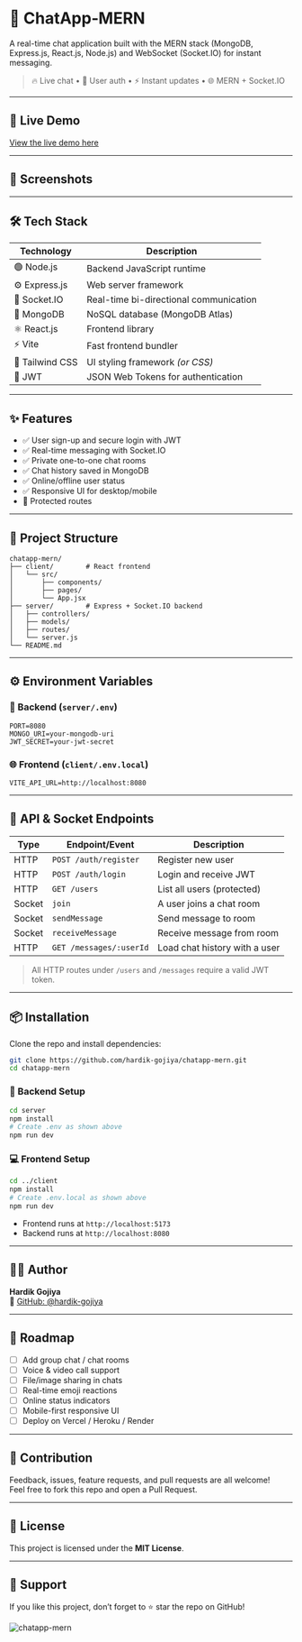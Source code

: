 # 💬 ChatApp‑MERN

A real-time chat application built with the MERN stack (MongoDB, Express.js, React.js, Node.js) and WebSocket (Socket.IO) for instant messaging.

> 🔥 Live chat • 👥 User auth • ⚡ Instant updates • 🌐 MERN + Socket.IO

---

## 🚀 Live Demo

[View the live demo here](https://chat-in-uanp.onrender.com/) 

---

## 📸 Screenshots

<!-- Add screenshots here -->
<!-- Example:
![Login Page](screenshots/login.png)
![Chat Dashboard](screenshots/chat-dashboard.png)
-->

---

## 🛠 Tech Stack

| Technology         | Description                          |
|--------------------|--------------------------------------|
| 🟢 Node.js         | Backend JavaScript runtime           |
| ⚙️ Express.js      | Web server framework                 |
| 📡 Socket.IO       | Real-time bi-directional communication |
| 🌿 MongoDB         | NoSQL database (MongoDB Atlas)       |
| ⚛️ React.js        | Frontend library                     |
| ⚡ Vite             | Fast frontend bundler                |
| 🎨 Tailwind CSS    | UI styling framework *(or CSS)*      |
| 🔐 JWT             | JSON Web Tokens for authentication   |

---

## ✨ Features

- ✅ User sign-up and secure login with JWT
- ✅ Real-time messaging with Socket.IO
- ✅ Private one-to-one chat rooms
- ✅ Chat history saved in MongoDB
- ✅ Online/offline user status
- ✅ Responsive UI for desktop/mobile
- 🔐 Protected routes

---

## 📁 Project Structure

```
chatapp-mern/
├── client/        # React frontend
│   └── src/
│       ├── components/
│       ├── pages/
│       └── App.jsx
├── server/        # Express + Socket.IO backend
│   ├── controllers/
│   ├── models/
│   ├── routes/
│   └── server.js
└── README.md
```

---

## ⚙️ Environment Variables

### 🔐 Backend (`server/.env`)

```env
PORT=8080
MONGO_URI=your-mongodb-uri
JWT_SECRET=your-jwt-secret
```

### 🌐 Frontend (`client/.env.local`)

```env
VITE_API_URL=http://localhost:8080
```

---

## 🧩 API & Socket Endpoints

| Type   | Endpoint/Event             | Description                    |
|--------|----------------------------|--------------------------------|
| HTTP   | `POST /auth/register`      | Register new user              |
| HTTP   | `POST /auth/login`         | Login and receive JWT          |
| HTTP   | `GET /users`               | List all users (protected)     |
| Socket | `join`                     | A user joins a chat room       |
| Socket | `sendMessage`              | Send message to room           |
| Socket | `receiveMessage`           | Receive message from room      |
| HTTP   | `GET /messages/:userId`    | Load chat history with a user  |

> All HTTP routes under `/users` and `/messages` require a valid JWT token.

---

## 📦 Installation

Clone the repo and install dependencies:

```bash
git clone https://github.com/hardik-gojiya/chatapp-mern.git
cd chatapp-mern
```

### 🔧 Backend Setup

```bash
cd server
npm install
# Create .env as shown above
npm run dev
```

### 💻 Frontend Setup

```bash
cd ../client
npm install
# Create .env.local as shown above
npm run dev
```

- Frontend runs at `http://localhost:5173`
- Backend runs at `http://localhost:8080`

---

## 🧑‍💻 Author

**Hardik Gojiya**  
🔗 [GitHub: @hardik-gojiya](https://github.com/hardik-gojiya)

---

## 📌 Roadmap

- [ ] Add group chat / chat rooms
- [ ] Voice & video call support
- [ ] File/image sharing in chats
- [ ] Real-time emoji reactions
- [ ] Online status indicators
- [ ] Mobile-first responsive UI
- [ ] Deploy on Vercel / Heroku / Render

---

## 🤝 Contribution

Feedback, issues, feature requests, and pull requests are all welcome!  
Feel free to fork this repo and open a Pull Request.

---

## 📜 License

This project is licensed under the **MIT License**.

---

## 🌟 Support

If you like this project, don’t forget to ⭐ star the repo on GitHub!



![chatapp-mern](https://github.com/user-attachments/assets/b2103c31-3a26-4830-80d0-2b25c21ee4f4)

